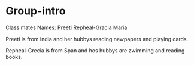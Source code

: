 # Group-intro
Class mates
Names:
Preeti
Repheal-Gracia
Maria

Preeti is from India and her hubbys reading newpapers and playing cards.


Repheal-Grecia is from Span and hos hubbys are zwimming and reading books.
